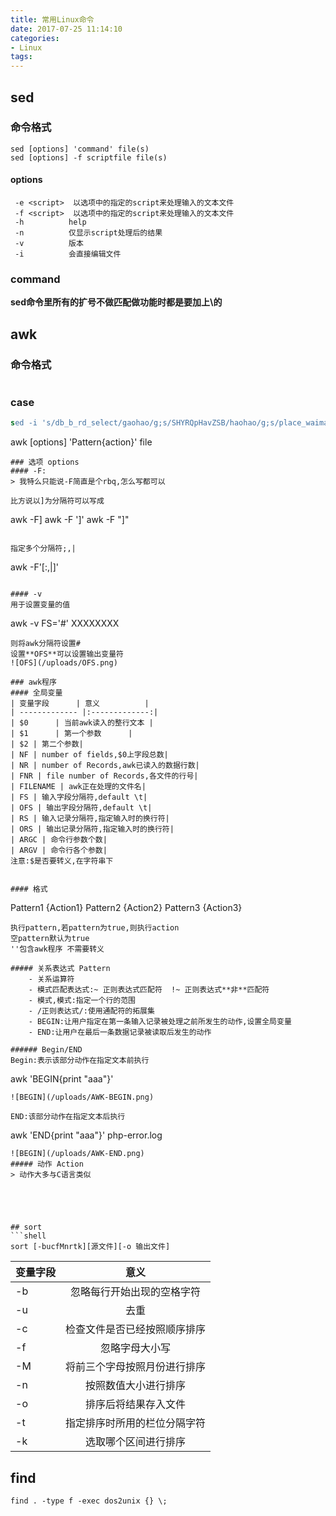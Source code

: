 ```yaml
---
title: 常用Linux命令
date: 2017-07-25 11:14:10
categories: 
- Linux
tags:
---
```

## sed
### 命令格式
```
sed [options] 'command' file(s)
sed [options] -f scriptfile file(s)
```

#### options
```
 -e <script>  以选项中的指定的script来处理输入的文本文件
 -f <script>  以选项中的指定的script来处理输入的文本文件
 -h          help
 -n          仅显示script处理后的结果
 -v          版本
 -i          会直接编辑文件
```

### command
**sed命令里所有的扩号不做匹配做功能时都是要加上\\的**

## awk
### 命令格式
```
```
### case
```sed
sed -i 's/db_b_rd_select/gaohao/g;s/SHYRQpHavZSB/haohao/g;s/place_waimai/gaohao_place_b_waimai/g;s/10\.19\.145\.222/10.19.161.142/g;s/7220/5100/g' place_waimai.conf
```
awk [options] 'Pattern{action}' file
```
### 选项 options
#### -F:
> 我特么只能说-F简直是个rbq,怎么写都可以

比方说以]为分隔符可以写成

```
awk -F]
awk -F ']'
awk -F "]"
```

指定多个分隔符;,|

```
awk -F'[:,|]'
```

#### -v
用于设置变量的值

```
awk -v FS='#' XXXXXXXX
```
则将awk分隔符设置#
设置**OFS**可以设置输出变量符
![OFS](/uploads/OFS.png)

### awk程序
#### 全局变量
| 变量字段      | 意义          | 
| ------------- |:-------------:| 
| $0      | 当前awk读入的整行文本 | 
| $1      | 第一个参数      | 
| $2 | 第二个参数| 
| NF | number of fields,$0上字段总数| 
| NR | number of Records,awk已读入的数据行数|
| FNR | file number of Records,各文件的行号|
| FILENAME | awk正在处理的文件名| 
| FS | 输入字段分隔符,default \t|
| OFS | 输出字段分隔符,default \t| 
| RS | 输入记录分隔符,指定输入时的换行符|
| ORS | 输出记录分隔符,指定输入时的换行符| 
| ARGC | 命令行参数个数|
| ARGV | 命令行各个参数| 
注意:$是否要转义,在字符串下


#### 格式
```
Pattern1 {Action1}
Pattern2 {Action2}
Pattern3 {Action3}
```
执行pattern,若pattern为true,则执行action
空pattern默认为true
''包含awk程序 不需要转义

##### 关系表达式 Pattern
	- 关系运算符
	- 模式匹配表达式:~ 正则表达式匹配符  !~ 正则表达式**非**匹配符
	- 模式,模式:指定一个行的范围
	- /正则表达式/:使用通配符的拓展集
	- BEGIN:让用户指定在第一条输入记录被处理之前所发生的动作,设置全局变量
	- END:让用户在最后一条数据记录被读取后发生的动作

###### Begin/END
Begin:表示该部分动作在指定文本前执行

```
awk 'BEGIN{print "aaa"}'
```
![BEGIN](/uploads/AWK-BEGIN.png)

END:该部分动作在指定文本后执行

```
awk 'END{print "aaa"}' php-error.log
```
![BEGIN](/uploads/AWK-END.png)
##### 动作 Action
> 动作大多与C语言类似





## sort
```shell
sort [-bucfMnrtk][源文件][-o 输出文件] 
```
| 变量字段      | 意义          | 
| ------------- |:-------------:| 
| -b| 忽略每行开始出现的空格字符 | 
| -u| 去重 | 
| -c| 检查文件是否已经按照顺序排序| 
| -f| 忽略字母大小写| 
| -M| 将前三个字母按照月份进行排序|
| -n| 按照数值大小进行排序|
| -o<file>| 排序后将结果存入文件| 
| -t| 指定排序时所用的栏位分隔字符|
| -k| 选取哪个区间进行排序| 

## find 
```shell
find . -type f -exec dos2unix {} \;
```
